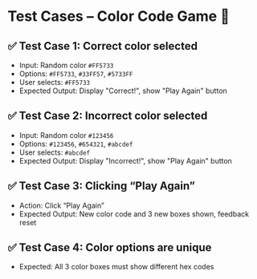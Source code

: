 # Test Cases – Color Code Game 🎨

## ✅ Test Case 1: Correct color selected
- Input: Random color `#FF5733`
- Options: `#FF5733`, `#33FF57`, `#5733FF`
- User selects: `#FF5733`
- Expected Output: Display "Correct!", show "Play Again" button

## ✅ Test Case 2: Incorrect color selected
- Input: Random color `#123456`
- Options: `#123456`, `#654321`, `#abcdef`
- User selects: `#abcdef`
- Expected Output: Display "Incorrect!", show "Play Again" button

## ✅ Test Case 3: Clicking “Play Again”
- Action: Click “Play Again”
- Expected Output: New color code and 3 new boxes shown, feedback reset

## ✅ Test Case 4: Color options are unique
- Expected: All 3 color boxes must show different hex codes
